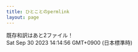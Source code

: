 ```yaml
---
title: ひとことのpermlink
layout: page
---
```

<div class="box" dt="1696050896437">
  既存和訳はあと2ファイル！
  <div class="content is-small">Sat Sep 30 2023 14:14:56 GMT+0900 (日本標準時)</div>
</div>
